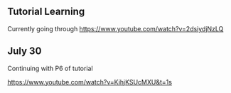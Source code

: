 ## Tutorial Learning

Currently going through https://www.youtube.com/watch?v=2dsiydjNzLQ

## July 30

Continuing with P6 of tutorial

https://www.youtube.com/watch?v=KihjKSUcMXU&t=1s